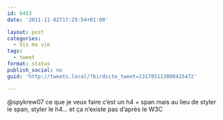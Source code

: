 ```yaml
---
id: 6453
date: '2011-11-02T17:29:54+01:00'

layout: post
categories:
  - Vis ma vie
tags:
  - tweet
format: status
publish_social: no
guid: 'http://tweets.local/?birdsite_tweet=131785113800425472'

---
```


@spykrew07 ce que je veux faire c’est un h4 + span mais au lieu de styler le span, styler le h4… et ça n’existe pas d’après le W3C